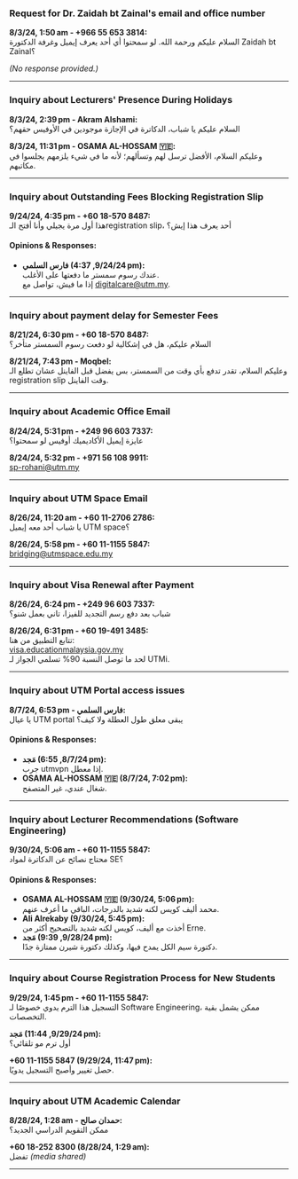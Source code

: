 ### Request for Dr. Zaidah bt Zainal's email and office number
**8/3/24, 1:50 am - +966 55 653 3814:**  
السلام عليكم ورحمة الله. لو سمحتوا أي أحد يعرف إيميل وغرفة الدكتورة Zaidah bt Zainal؟

*(No response provided.)*

---

### Inquiry about Lecturers' Presence During Holidays
**8/3/24, 2:39 pm - Akram Alshami:**  
السلام عليكم يا شباب، الدكاترة في الإجازة موجودين في الأوفيس حقهم؟

**8/3/24, 11:31 pm - OSAMA AL-HOSSAM 🇾🇪:**  
وعليكم السلام، الأفضل ترسل لهم وتسألهم؛ لأنه ما في شيء يلزمهم يجلسوا في مكاتبهم.

---

### Inquiry about Outstanding Fees Blocking Registration Slip
**9/24/24, 4:35 pm - +60 18-570 8487:**  
هذا أول مرة يجيلي وأنا أفتح الـregistration slip، أحد يعرف هذا إيش؟

#### Opinions & Responses:
- **فارس السلمي (9/24/24, 4:37 pm):**  
عندك رسوم سمستر ما دفعتها على الأغلب.  
إذا ما فيش، تواصل مع digitalcare@utm.my.

---

### Inquiry about payment delay for Semester Fees
**8/21/24, 6:30 pm - +60 18-570 8487:**  
السلام عليكم، هل في إشكالية لو دفعت رسوم السمستر متأخر؟

**8/21/24, 7:43 pm - Moqbel:**  
وعليكم السلام، تقدر تدفع بأي وقت من السمستر، بس يفضل قبل الفاينل عشان تطلع الـ registration slip وقت الفاينل.

---

### Inquiry about Academic Office Email
**8/24/24, 5:31 pm - +249 96 603 7337:**  
عايزة إيميل الأكاديميك أوفيس لو سمحتوا؟

**8/24/24, 5:32 pm - +971 56 108 9911:**  
sp-rohani@utm.my

---

### Inquiry about UTM Space Email
**8/26/24, 11:20 am - +60 11-2706 2786:**  
يا شباب أحد معه إيميل UTM space؟

**8/26/24, 5:58 pm - +60 11-1155 5847:**  
bridging@utmspace.edu.my

---

### Inquiry about Visa Renewal after Payment
**8/26/24, 6:24 pm - +249 96 603 7337:**  
شباب بعد دفع رسم التجديد للفيزا، تاني بعمل شنو؟

**8/26/24, 6:31 pm - +60 19-491 3485:**  
تتابع التطبيق من هنا:  
[visa.educationmalaysia.gov.my](https://visa.educationmalaysia.gov.my/)  
لحد ما توصل النسبة 90% تسلمي الجواز لـ UTMi.

---

### Inquiry about UTM Portal access issues
**8/7/24, 6:53 pm - فارس السلمي:**  
يا عيال UTM portal يبقى معلق طول العطلة ولا كيف؟

#### Opinions & Responses:
- **مَجد (8/7/24, 6:55 pm):**  
جرب utmvpn إذا معطل.
- **OSAMA AL-HOSSAM 🇾🇪 (8/7/24, 7:02 pm):**  
شغال عندي، غير المتصفح.

---

### Inquiry about Lecturer Recommendations (Software Engineering)
**9/30/24, 5:06 am - +60 11-1155 5847:**  
محتاج نصائح عن الدكاترة لمواد SE؟

#### Opinions & Responses:
- **OSAMA AL-HOSSAM 🇾🇪 (9/30/24, 5:06 pm):**  
محمد أليف كويس لكنه شديد بالدرجات، الباقي ما أعرف عنهم.
- **Ali Alrekaby (9/30/24, 5:45 pm):**  
أخذت مع أليف، كويس لكنه شديد بالتصحيح أكثر من Erne.
- **مَجد (9/28/24, 9:39 pm):**  
دكتورة سيم الكل يمدح فيها، وكذلك دكتورة شيرن ممتازة جدًا.

---

### Inquiry about Course Registration Process for New Students
**9/29/24, 1:45 pm - +60 11-1155 5847:**  
التسجيل هذا الترم يدوي خصوصًا لـ Software Engineering، ممكن يشمل بقية التخصصات.

**مَجد (9/29/24, 11:44 pm):**  
أول ترم مو تلقائي؟

**+60 11-1155 5847 (9/29/24, 11:47 pm):**  
حصل تغيير وأصبح التسجيل يدويًا.

---

### Inquiry about UTM Academic Calendar
**8/28/24, 1:28 am - حمدان صالح:**  
ممكن التقويم الدراسي الجديد؟

**+60 18-252 8300 (8/28/24, 1:29 am):**  
تفضل *(media shared)*

---
